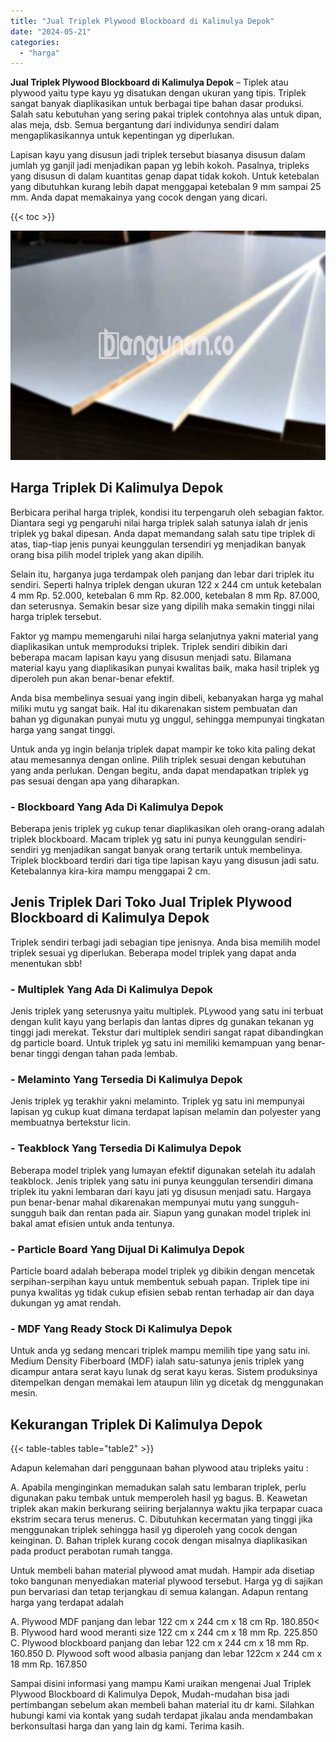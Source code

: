 ```yaml
---
title: "Jual Triplek Plywood Blockboard di Kalimulya Depok"
date: "2024-05-21"
categories: 
  - "harga"
---
```


**Jual Triplek Plywood Blockboard di Kalimulya Depok** – Tiplek atau plywood yaitu type kayu yg disatukan dengan ukuran yang tipis. Triplek sangat banyak diaplikasikan untuk berbagai tipe bahan dasar produksi. Salah satu kebutuhan yang sering pakai triplek contohnya alas untuk dipan, alas meja, dsb. Semua bergantung dari individunya sendiri dalam mengaplikasikannya untuk kepentingan yg diperlukan.

Lapisan kayu yang disusun jadi triplek tersebut biasanya disusun dalam jumlah yg ganjil jadi menjadikan papan yg lebih kokoh. Pasalnya, tripleks yang disusun di dalam kuantitas genap dapat tidak kokoh. Untuk ketebalan yang dibutuhkan kurang lebih dapat menggapai ketebalan 9 mm sampai 25 mm. Anda dapat memakainya yang cocok dengan yang dicari.

{{< toc >}}

![Jual Triplek Plywood Blockboard di Kalimulya Depok](/images/jual-triplek-murah-10.png)

## Harga Triplek Di Kalimulya Depok

Berbicara perihal harga triplek, kondisi itu terpengaruh oleh sebagian faktor. Diantara segi yg pengaruhi nilai harga triplek salah satunya ialah dr jenis triplek yg bakal dipesan. Anda dapat memandang salah satu tipe triplek di atas, tiap-tiap jenis punyai keunggulan tersendiri yg menjadikan banyak orang bisa pilih model triplek yang akan dipilih.

Selain itu, harganya juga terdampak oleh panjang dan lebar dari triplek itu sendiri. Seperti halnya triplek dengan ukuran 122 x 244 cm untuk ketebalan 4 mm Rp. 52.000, ketebalan 6 mm Rp. 82.000, ketebalan 8 mm Rp. 87.000, dan seterusnya. Semakin besar size yang dipilih maka semakin tinggi nilai harga triplek tersebut.

Faktor yg mampu memengaruhi nilai harga selanjutnya yakni material yang diaplikasikan untuk memproduksi triplek. Triplek sendiri dibikin dari beberapa macam lapisan kayu yang disusun menjadi satu. Bilamana material kayu yang diaplikasikan punyai kwalitas baik, maka hasil triplek yg diperoleh pun akan benar-benar efektif.

Anda bisa membelinya sesuai yang ingin dibeli, kebanyakan harga yg mahal miliki mutu yg sangat baik. Hal itu dikarenakan sistem pembuatan dan bahan yg digunakan punyai mutu yg unggul, sehingga mempunyai tingkatan harga yang sangat tinggi.

Untuk anda yg ingin belanja triplek dapat mampir ke toko kita paling dekat atau memesannya dengan online. Pilih triplek sesuai dengan kebutuhan yang anda perlukan. Dengan begitu, anda dapat mendapatkan triplek yg pas sesuai dengan apa yang diharapkan.

### \- Blockboard Yang Ada Di Kalimulya Depok

Beberapa jenis triplek yg cukup tenar diaplikasikan oleh orang-orang adalah triplek blockboard. Macam triplek yg satu ini punya keunggulan sendiri-sendiri yg menjadikan sangat banyak orang tertarik untuk membelinya. Triplek blockboard terdiri dari tiga tipe lapisan kayu yang disusun jadi satu. Ketebalannya kira-kira mampu menggapai 2 cm.

## Jenis Triplek Dari Toko Jual Triplek Plywood Blockboard di Kalimulya Depok

Triplek sendiri terbagi jadi sebagian tipe jenisnya. Anda bisa memilih model triplek sesuai yg diperlukan. Beberapa model triplek yang dapat anda menentukan sbb!

### \- Multiplek Yang Ada Di Kalimulya Depok

Jenis triplek yang seterusnya yaitu multiplek. PLywood yang satu ini terbuat dengan kulit kayu yang berlapis dan lantas dipres dg gunakan tekanan yg tinggi jadi merekat. Tekstur dari multiplek sendiri sangat rapat dibandingkan dg particle board. Untuk triplek yg satu ini memiliki kemampuan yang benar-benar tinggi dengan tahan pada lembab.

### \- Melaminto Yang Tersedia Di Kalimulya Depok

Jenis triplek yg terakhir yakni melaminto. Triplek yg satu ini mempunyai lapisan yg cukup kuat dimana terdapat lapisan melamin dan polyester yang membuatnya bertekstur licin.

### \- Teakblock Yang Tersedia Di Kalimulya Depok

Beberapa model triplek yang lumayan efektif digunakan setelah itu adalah teakblock. Jenis triplek yang satu ini punya keunggulan tersendiri dimana triplek itu yakni lembaran dari kayu jati yg disusun menjadi satu. Hargaya pun benar-benar mahal dikarenakan mempunyai mutu yang sungguh-sungguh baik dan rentan pada air. Siapun yang gunakan model triplek ini bakal amat efisien untuk anda tentunya.

### \- Particle Board Yang Dijual Di Kalimulya Depok

Particle board adalah beberapa model triplek yg dibikin dengan mencetak serpihan-serpihan kayu untuk membentuk sebuah papan. Triplek tipe ini punya kwalitas yg tidak cukup efisien sebab rentan terhadap air dan daya dukungan yg amat rendah.

### \- MDF Yang Ready Stock Di Kalimulya Depok

Untuk anda yg sedang mencari triplek mampu memilih tipe yang satu ini. Medium Density Fiberboard (MDF) ialah satu-satunya jenis triplek yang dicampur antara serat kayu lunak dg serat kayu keras. Sistem produksinya ditempelkan dengan memakai lem ataupun lilin yg dicetak dg menggunakan mesin.

## Kekurangan Triplek Di Kalimulya Depok

{{< table-tables table="table2" >}}

Adapun kelemahan dari penggunaan bahan plywood atau tripleks yaitu :

A. Apabila menginginkan memadukan salah satu lembaran triplek, perlu digunakan paku tembak untuk memperoleh hasil yg bagus. B. Keawetan triplek akan makin berkurang seiiring berjalannya waktu jika terpapar cuaca ekstrim secara terus menerus. C. Dibutuhkan kecermatan yang tinggi jika menggunakan triplek sehingga hasil yg diperoleh yang cocok dengan keinginan. D. Bahan triplek kurang cocok dengan misalnya diaplikasikan pada product perabotan rumah tangga.

Untuk membeli bahan material plywood amat mudah. Hampir ada disetiap toko bangunan menyediakan material plywood tersebut. Harga yg di sajikan pun bervariasi dan tetap terjangkau di semua kalangan. Adapun rentang harga yang terdapat adalah

A. Plywood MDF panjang dan lebar 122 cm x 244 cm x 18 cm Rp. 180.850< B. Plywood hard wood meranti size 122 cm x 244 cm x 18 mm Rp. 225.850 C. Plywood blockboard panjang dan lebar 122 cm x 244 cm x 18 mm Rp. 160.850 D. Plywood soft wood albasia panjang dan lebar 122cm x 244 cm x 18 mm Rp. 167.850

Sampai disini informasi yang mampu Kami uraikan mengenai Jual Triplek Plywood Blockboard di Kalimulya Depok, Mudah-mudahan bisa jadi pertimbangan sebelum akan membeli bahan material itu dr kami. Silahkan hubungi kami via kontak yang sudah terdapat jikalau anda mendambakan berkonsultasi harga dan yang lain dg kami. Terima kasih.
